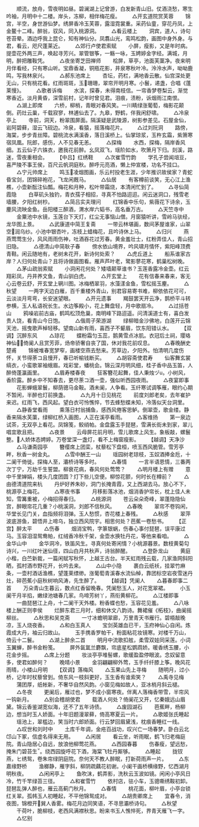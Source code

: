<!-- { "loadSidebar": true } -->
　　顺流，放舟，雪夜明如昼。碧澜湖上记曾游，白发新青山旧。仗酒浇愁，寒生吟袖，月明中十二楼。岸头，冻柳，相伴梅花瘦。
　　△开玄道院赏芙蓉
　　锦宫，半空，身世游仙梦。绣屏香冷玉芙蓉，露湿霓裳重。采药仙童，穿花丹凤，上金鳌十二峰。醉翁，驭风，同入桃源洞。
　　△看云楼上
　　洞宾，道人，诗句苍苔晕。酒边呼我上昆仑，知有神仙分。凤翥山光，鸾鸣松韵，画图中身外身。与君，看云，咫尺蓬莱近。
　　△郊行卢使君索赋
　　小屏，瘦影，又是年时病。提壶花外两三声，唤起寻芳兴。翠管银筝，一觞一咏，玉娉婷金字经。满城，月明，醉把雕鞍凭。
　　△夜坐寄芝田禅师
　　桧屏，草亭，池面芙蕖净。夜来明月伴看经，只有寒山听。宝鼎香凝，铜瓶花影，井泉寒秋叶冷。泠泠水声，呦呦鹿鸣，写我林泉兴。
　　△郝东池席上
　　杏坛，药栏，满地香云散。仙宫深处更无山，只有桃花看。红雨斑斑，玉珊珊，翠帘开明月寒。小鬟，递盏，合唱《蓬莱慢》。
　　△歌者诉梅
　　水滨，探春，未得南枝信。一帘香梦卷梨云，渐觉寒香近。淡月黄昏，深雪前村，记年时曾见君。泪痕，渍粉，诉烟雨江南恨。
　　△湖上即席
　　六桥，柳梢，青眼对春风笑。一川睛绿涨葡萄，梅影花颠倒。药灶云巢，千载寂寥，林逋仙去了。九皋，野鹤，伴我闲舒啸。
　　△冷泉亭上
　　寺前，洞天，粉翠围屏面。隔溪疑是武陵源，树影参差见。石屋金仙，岩阿碧藓，湿云飞砚边。冷泉，看猿，摇落梅花片。
　　△过刘阮洞
　　路傍，海棠，步步青丝障。碧桃流水满溪香，落日溪桥上。仙掌琼浆，玉杵玄霜，紫箫寒宿凤凰。阮郎，感伤，人不见春无恙。
　　△探梅
　　水西，探梅，隔岸香风细。五云仙子六铢衣，邀我花前醉。幺凤双飞，瑶阶如水，吹箫月下归。剡溪，路迷，雪夜重相会。
　　【中吕】红绣鞋
　　△次崔雪竹韵
　　学孔子尝闻俎豆，喜严陵不事王侯，百尺云帆洞庭秋。醉呼元亮酒，懒上仲宣楼，功名不挂口。
　　△宁元帅席上
　　鸣玉凌烟图画，乐云村投老生涯，少年推识故侯家？青蛇昏宝剑，团锦碎袍花，飞龙闲厩马。
　　△仙居
　　有客樽前谈笑，无心江上渔樵，小壶新酝注仙瓢。梅花和月种，松叶带霜烧，本清闲忙到了。
　　△寻仙简霞隐
　　白草矶头独钓，青衣孺子相招，寻真不怕路迢迢。闲云迷洞口，残雪老墙腰，夕阳红树杪。
　　△简吕实夫理问
　　红锦香中乐句，紫薇花下诗余，玉麈风流映金鱼。岳阳楼三醉酒，渭水岸六韬书，高名垂万古。
　　△天竺寺中
　　金粟池中水镜，玉莲台下天灯，红尘无事恼山僧。月窗猿听讲，雪岭马驮经，龙华图上景。
　　△武康道中简王复斋
　　一带云林堪画，数间茅屋谁家，山翠空润乌纱。小池中银杏叶，冻枝上蜡梅花，且吟诗休上马。
　　△归兴
　　燕燕莺莺生分，风风雨雨伤神，吐酒吞花过芳春。黄金羞壮士，红粉弄佳人，青山招旧隐。
　　△德清山中简耿子春
　　傍水依山境界，吟风啸月情怀，紫阳峰顶费青鞋。闲云随地有，老树未花开，新诗何处索？
　　△虎丘道上
　　船系谁家古岸？人归何处青山？且将诗做画图看。雁声芦叶老，鹭影蓼花寒，鹤巢松树晚。
　　△茅山疏翁索赋
　　小洞闲花何处？矮墙颠草谁书？玉莲香露冷金壶。红云翔彩凤，丹井养文鱼，青山驯白虎。
　　△开玄堂上
　　花有信春来春来，客无心云卷云舒，开玄堂上辋川图。冰梅栖翠羽，水藻漾金鱼，雪松摇玉麈。
　　△秋望
　　一两字天边白雁，百千重楼外青山，别君容易寄书难，柳依依花可可，云淡淡月弯弯，长安迷望眼。
　　△开元遗事
　　羯鼓罢天开云净，鹊桥平斗转参横，玉人私语祝长生。水边筝殿小，花上舞盘轻，月中歌扇冷。
　　△过括苍山
　　鸦噪岩前古庙，鹤鸣松顶危巢，南明峰下路迢遥。问清溪道士有，喜白发贵人饶，看青山今日饱。
　　△偕周子荣游湖
　　绿柳暗金沙佛地，白莲开云锦天池，摇曳歌声棹轻移。望南山新有雨，喜西子不颦眉，饮东阳错认水。
　　【双调】沉醉东风
　　△琼花
　　蝶粉霜匀玉蕊，鹅黄雪点冰肌。衣冠后土祠，璎珞神仙，倚阑人且赏芳菲，炀帝骄奢自丧了国，休对我花前叹息。
　　△春晚酬史楚甫
　　锦被堆春宽梦窄，画楼空燕去愁来。芳草边，夕阳外。怕清明几度伤怀，关节得荼コ且慢开，春已听榆钱断买。
　　△胡容斋使君寿
　　仙客舞玄裳缟衣，小蛮歌翠袖蛾眉。戏彩堂，蟠桃会。锦云深月明风细，桂子香中品玉笛，人醉倚蓬瀛画里。
　　△眉寿楼春夜
　　狂客簪花起舞，佳人秉烛ヅυ。小树风，香阶露。醉乡中不知春去，更尽荼コ酒一壶，强似听西园夜雨。
　　△夜宴即事
　　花影蝉蛾翠鬟，柳荫骢马金鞍。酒未阑，人争看。玉纤寒试调筝雁，眼约心期不暂闲，半醉也灯前换盏。
　　△九月十日见桃花
　　前度刘郎老矣，去年崔护来迟。红雨飞，西风起。望白衣可怜憔悴，节去蜂愁蝶未知，冷落似天台洞里。
　　△静香堂看雨
　　乘落日村翁捕鱼，感西风倦客思鲈。倒翠壶，歌金缕。静香来隔水芙蕖，绿柳红桥入画图，人正在溪亭看雨。
　　△客维扬
　　第一泉边试茶，无双亭上看花。凤锦笺，鲛绡帕。金盘露玉手琵琶，雪满长街未到家，翠儿唱宜歌且把。
　　△夜景
　　云母屏花前月明，雪儿歌席上风生。象板敲，螺鬟整。人娇体态娉婷。万卷堂深一盏灯，看不上梅窗瘦影。
　　【越调】天净沙
　　△马谦斋园亭
　　簪缨席上团栾，杖藜松下盘桓，喷玉西风脆管。雪芳亭畔，秋香一树金丸。
　　△雪中酬王一山
　　瑶园树老琼枝，玉奴酒捧金卮，十二阑干倚徙。探梅人至，灞桥诗等多时。
　　△春情
　　一言半语恩情，三番两次丁宁，万劫千生誓盟。柳衰花病，春风何处莺莺？
　　△明月楼上有赠
　　意中千里婵娟，楼头几度团圆？灯下些儿空便。柳惊花颤，何时长在樽前？
　　△由德清道院来杭
　　丹炉好养朱砂，洞门长掩青霞，又上西湖去马。放心不下，桃源亭上梅花。
　　△寒夜书事
　　月移影落冰池，烟消香护帘长，枕上佳人未知，雪篝重被，小梅招得春归。
　　△桃源洞
　　苍云朵朵奇峰，翠蓬隐隐仙宫，醉眼帘花几重？小桃溪洞，刘郎不信秋风。
　　△春晚
　　翠帘不卷钩闲，华堂长见门关，血指频将泪弹。玉人愁惯，杏花楼上春残。
　　△秋感
　　翠萍波底游鱼，碧悟井上啼乌，独立西风院宇。相思何处？芭蕉一卷愁书。
　　【正宫】醉太平
　　△伤春
　　烟消宝鸭，字篆银蜗，伤春心事付琵琶，误平康过马。玉容泪湿鸳鸯帕，红绒香冷秋千架，金壶水换牡丹花，等他来看咱。
　　△金华山中
　　金华洞冷，铁笛风生。寻真何处寄闲情？小桃源暮景。数枝黄菊勾诗兴，一川红叶迷仙径，四山白月共秋声，诗翁醉醒。
　　△登卧龙山
　　黄庭小楷，白苎新裁，一篇闲赋写秋怀，上越王古台。半天虹雨残云载，几家渔网斜阳晒，孤村酒市野花开，长吟去来。
　　△山中小隐
　　裹白云纸袄，挂翠竹麻条，一壶村酒话渔樵，望蓬莱缥缈。涨葡萄青溪春水流仙棹，靠团标空岩夜雪迷丹灶，碎芭蕉小庭秋树响风涛，先生醉了。
　　【越调】凭阑人
　　△暮春即事二首
　　万朵青山生暮云，数点红香留晚春。凭阑愁玉人，对花宽翠裙。
　　小玉阑干月半掐，嫩绿池塘春几家。鸟啼芳树丫，燕衔黄柳花。
　　△江楼即事
　　一曲琵琶江上舟，十二阑干天外楼。粉香蝶也愁，玉容花见羞。
　　△八咏楼上酬正则李侯
　　烂醉东君三月时，细和休文八韵诗。舞裙催《柘枝》，曲阑摇柳丝。
　　△秋思和吴克斋
　　一寸冰蟾明翠廊，万里青天书雁行。碧梧敲晚凉，玉人烧夜香。
　　△和白玉真人
　　宝剑英雄血已干，玉府神仙心自闲。炼霞成大丹，袖云归故山。
　　玉手携香罗帕干，粉面粘花妆镜寒。对楼千万山，倚云十二鬟。
　　△湖上醉余二首
　　明月中流歌扣舷，柔雪双娃同采莲。小词玉翼蝉，醉书金粉笺。
　　屏外氤氲兰麝飘，帘底星松鹦鹉娇。暖香绣玉腰，小花金步摇。
　　△席上分题
　　妆淡亭亭堆髻螺，歌缓盈盈停眼波。念奴留意多，使君如醉何？
　　晚晴小景
　　金羽翩翩柳外莺，玉手纤纤膝上筝。晚风花雨晴，小楼山月明
　　【双调】落梅风
　　△玉果山先上寻梅
　　随明月，过小桥，记年时杖藜曾到。倚东风一枝斜更好，玉生香有谁索笑？
　　△禹寺见梅
　　蒲团厚，纸帐新，不奢华自然风韵。小窗见梅如故人，亚冰梢月斜云褪。
　　△冬夜
　　更阑后，雁过也，梦不成小窗寒夜。伴离人落梅香带雪，半帘风一钩新月。
　　△别会稽胡使君
　　载酒人何处？倚阑花又开，忆秦娥远山眉黛。锦云香鉴湖宽似海，还不了五年诗债。
　　△废园湖石
　　芭蕉畔，杨柳边，想当时玉人娇面。十年旧题漫翠藓，倚高寒夏云一片。
　　△歌姬张氏睡起
　　瑶池上，翠槛边，笑当时六郎娇面。行云梦回眉黛浅，枕痕香睡红一线。
　　△叹世和刘时中
　　土库千年调，金疮百战功，叹兴亡一场春梦。卧白云北邙山下冢，信虚名得来无用。
　　△闲居
　　看云坐，听雨眠，鹤飞归老梅庭院。青山隐居心自远，放浪他柳莺花燕。
　　△西园春暮
　　伤春瘦，望远愁，掩朱门碧苔生。绕西园旋呼花下酒，海棠飞牡丹厮够。
　　△睡起
　　拢钗燕，ヒ绣鸳，卷朱帘绿阴庭院。奈何天不教人醉眠，打新荷雨声一片。
　　△东嘉缘野桥
　　渔榔静，雁字斜，柳阴疏藕花初谢。小阑干画桥横缘野，忆西湖月明秋夜。
　　△闲闲亭上
　　鱼吹沫，鹤弄影，洗秋云玉波如镜。闲闲小亭风日冷，竹千竿绿苔三径。
　　△和崔雪竹
　　依村店，驻小车，玉骢嘶绣鞍初卸。琵琶乱弹人醉也，雁云高蓟门秋月。
　　△春情
　　桃花面，柳叶眉，小亭台锁红关翠。孤帏玉人初睡起，不平他锦鸳成对。
　　△胡贵卿席上
　　宜春令，消夜图，锦橙开巽人香雾。梅花月边同笑语，不寻思灞桥诗句。
　　△秋望
　　干荷叶，脆柳枝，老西风满襟秋思。盼来书玉人憔悴死，界青天雁飞一字。
　　△忆别
